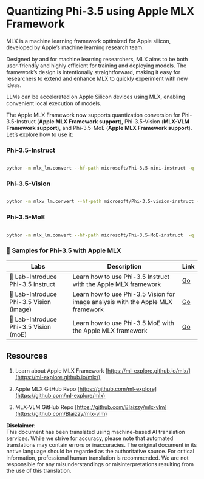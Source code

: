 # **Quantizing Phi-3.5 using Apple MLX Framework**

MLX is a machine learning framework optimized for Apple silicon, developed by Apple’s machine learning research team.

Designed by and for machine learning researchers, MLX aims to be both user-friendly and highly efficient for training and deploying models. The framework’s design is intentionally straightforward, making it easy for researchers to extend and enhance MLX to quickly experiment with new ideas.

LLMs can be accelerated on Apple Silicon devices using MLX, enabling convenient local execution of models.

The Apple MLX Framework now supports quantization conversion for Phi-3.5-Instruct (**Apple MLX Framework support**), Phi-3.5-Vision (**MLX-VLM Framework support**), and Phi-3.5-MoE (**Apple MLX Framework support**). Let’s explore how to use it:

### **Phi-3.5-Instruct**

```bash

python -m mlx_lm.convert --hf-path microsoft/Phi-3.5-mini-instruct -q

```

### **Phi-3.5-Vision**

```bash

python -m mlxv_lm.convert --hf-path microsoft/Phi-3.5-vision-instruct -q

```

### **Phi-3.5-MoE**

```bash

python -m mlx_lm.convert --hf-path microsoft/Phi-3.5-MoE-instruct  -q

```

### **🤖 Samples for Phi-3.5 with Apple MLX**

| Labs    | Description | Link |
| -------- | ------- |  ------- |
| 🚀 Lab-Introduce Phi-3.5 Instruct  | Learn how to use Phi-3.5 Instruct with the Apple MLX framework   |  [Go](../../../../../code/09.UpdateSamples/Aug/mlx-phi35-instruct.ipynb)    |
| 🚀 Lab-Introduce Phi-3.5 Vision (image) | Learn how to use Phi-3.5 Vision for image analysis with the Apple MLX framework     |  [Go](../../../../../code/09.UpdateSamples/Aug/mlx-phi35-vision.ipynb)    |
| 🚀 Lab-Introduce Phi-3.5 Vision (moE)   | Learn how to use Phi-3.5 MoE with the Apple MLX framework  |  [Go](../../../../../code/09.UpdateSamples/Aug/mlx-phi35-moe.ipynb)    |

## **Resources**

1. Learn about Apple MLX Framework [https://ml-explore.github.io/mlx/](https://ml-explore.github.io/mlx/)

2. Apple MLX GitHub Repo [https://github.com/ml-explore](https://github.com/ml-explore/mlx)

3. MLX-VLM GitHub Repo [https://github.com/Blaizzy/mlx-vlm](https://github.com/Blaizzy/mlx-vlm)

**Disclaimer**:  
This document has been translated using machine-based AI translation services. While we strive for accuracy, please note that automated translations may contain errors or inaccuracies. The original document in its native language should be regarded as the authoritative source. For critical information, professional human translation is recommended. We are not responsible for any misunderstandings or misinterpretations resulting from the use of this translation.